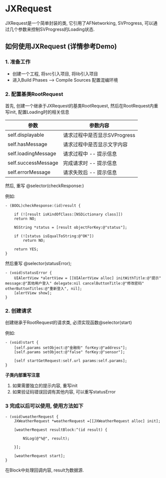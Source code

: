 # JXRequest

JXRequest是一个简单封装的类, 它引用了AFNetworking, SVProgress, 可以通过几个参数来控制SVProgress的Loading状态.


## 如何使用JXRequest (详情参考Demo)


### 1. 准备工作

* 创建一个工程, 将src引入项目, 将lib引入项目
* 进入Build Phases --> Compile Sources 配置混编环境

### 2. 配置基类RootRequest

首先, 创建一个继承于JXRequest的基类RootRequest, 然后在RootRequest内重写init, 配置Loading时的相关信息

|         参数         |           参数内容         |
| ---------------------| -------------------------|
| self.displayable			| 请求过程中是否显示SVProgress|
| self.hasMessage 			| 请求过程中是否显示文字内容  |
| self.loadingMessage	| 请求过程中 -- 提示信息      |
| self.successMessage 	| 完成请求时 -- 提示信息      |
| self.errorMessage		| 请求失败后 -- 提示信息      |

然后, 重写 @selector(checkResponse:) 

例如:

```
- (BOOL)checkResponse:(id)result {
    
    if (![result isKindOfClass:[NSDictionary class]])
    return NO;
     
    NSString *status = [result objectForKey:@"status"];
    
    if (![status isEqualToString:@"OK"])
        return NO;
     
    return YES;
}
```

然后重写 @selector(statusError);

```
- (void)statusError {
	UIAlertView *alertView = [[UIAlertView alloc] initWithTitle:@"提示" message:@"其他用户登入" delegate:nil cancelButtonTitle:@"修改密码" otherButtonTitles:@"重新登入", nil];
    [alertView show];
}
```

### 2. 创建请求

创建继承于RootRequest的请求类, 必须实现函数@selector(start)

例如:

```
- (void)start {
    [self.params setObject:@"金融街" forKey:@"address"];
    [self.params setObject:@"false" forKey:@"sensor"];

    [self startGetRequest:self.url params:self.params];
}
```

**子类内部重写注意**

1. 如果需要独立的提示内容, 重写init
2. 如果验证码错误回调有其他内容, 可以重写statusError

### 3 完成以后可以使用, 使用方法如下

```
- (void)weatherRequest {
    JXWeatherRequest *weatherRequest =[[JXWeatherRequest alloc] init];
    
    [weatherRequest resultBlock:^(id result) {
       
        NSLog(@"%@", result);
    
    }];
    
    [weatherRequest start];
}

```
在Block中处理回调内容, result为数据源.


